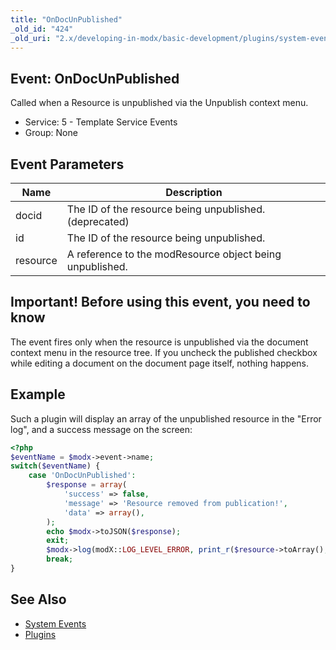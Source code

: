 ```yaml
---
title: "OnDocUnPublished"
_old_id: "424"
_old_uri: "2.x/developing-in-modx/basic-development/plugins/system-events/ondocunpublished"
---
```


## Event: OnDocUnPublished

Called when a Resource is unpublished via the Unpublish context menu.

- Service: 5 - Template Service Events
- Group: None

## Event Parameters

| Name     | Description                                              |
| -------- | -------------------------------------------------------- |
| docid    | The ID of the resource being unpublished. (deprecated)   |
| id       | The ID of the resource being unpublished.                |
| resource | A reference to the modResource object being unpublished. |

## Important! Before using this event, you need to know

The event fires only when the resource is unpublished via the document context menu in the resource tree. If you uncheck the published checkbox while editing a document on the document page itself, nothing happens.

## Example

Such a plugin will display an array of the unpublished resource in the "Error log", and a success message on the screen:

```php
<?php
$eventName = $modx->event->name;
switch($eventName) {
    case 'OnDocUnPublished':
        $response = array(
        	'success' => false,
        	'message' => 'Resource removed from publication!',
        	'data' => array(),
        );
        echo $modx->toJSON($response);
        exit; 
        $modx->log(modX::LOG_LEVEL_ERROR, print_r($resource->toArray(),true));
        break;
}
```

## See Also

- [System Events](extending-modx/plugins/system-events "System Events")
- [Plugins](extending-modx/plugins "Plugins")
